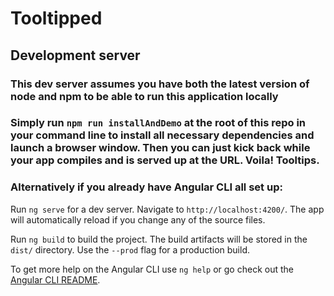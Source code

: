 # Tooltipped

## Development server

### This dev server assumes you have both the latest version of node and npm to be able to run this application locally

### Simply run `npm run installAndDemo` at the root of this repo in your command line to install all necessary dependencies and launch a browser window. Then you can just kick back while your app compiles and is served up at the URL. Voila! Tooltips.

### Alternatively if you already have Angular CLI all set up:
Run `ng serve` for a dev server. Navigate to `http://localhost:4200/`. The app will automatically reload if you change any of the source files.

Run `ng build` to build the project. The build artifacts will be stored in the `dist/` directory. Use the `--prod` flag for a production build.

To get more help on the Angular CLI use `ng help` or go check out the [Angular CLI README](https://github.com/angular/angular-cli/blob/master/README.md).
